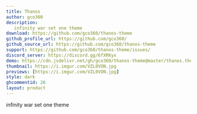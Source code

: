 ```yaml
---
title: Thanos
author: gco360
description:
   infinity war set one theme
download: https://github.com/gco360/thanos-theme
github_profile_url: https://github.com/gco360/
github_source_url: https://github.com/gco360/thanos-theme
support: https://github.com/gco360/thanos-theme/issues/
discord_server: https://discord.gg/6fXRKyx
demo: https://cdn.jsdelivr.net/gh/gco360/thanos-theme@master/thanos.theme.css
thumbnail: https://i.imgur.com/VZL0VON.jpg
previews: [https://i.imgur.com/VZL0VON.jpg]
style: dark
ghcommentid: 26
layout: product
---
```

infinity war set one theme